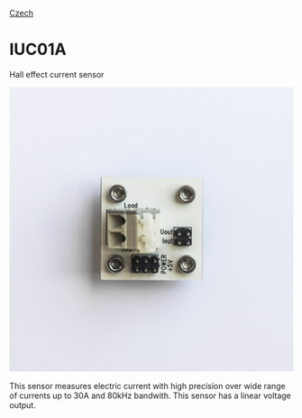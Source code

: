 
[Czech](./README.cs.md)
<!--- module --->
# IUC01A
<!--- Emodule --->

<!--- subtitle --->Hall effect current sensor<!--- Esubtitle --->

![IUC01A](DOC/SRC/img/IUC01A_Top_Big.jpg)

<!--- description --->This sensor measures electric current with high precision over wide range of currents up to 30A and 80kHz bandwith. This sensor has a linear voltage output. <!--- Edescription --->
            